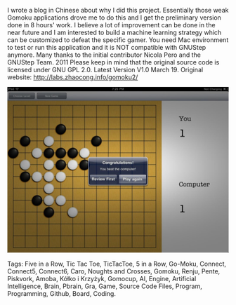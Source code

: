 I wrote a blog in Chinese about why I did this project. Essentially those weak Gomoku applications drove me to do this and I get the preliminary version done in 8 hours' work. I believe a lot of improvement can be done in the near future and I am interested to build a machine learning strategy which can be customized to defeat the specific gamer. You need Mac environment to test or run this application and it is NOT compatible with GNUStep anymore. Many thanks to the initial contributor Nicola Pero and the GNUStep Team. 2011 Please keep in mind that the original source code is licensed under GNU GPL 2.0. Latest Version V1.0 March 19. Original website: http://labs.zhaocong.info/gomoku2/

![Tags: Five in a Row, Tic Tac Toe, TicTacToe, 5 in a Row, Go-Moku, Connect, Connect5, Connect6, Caro, Noughts and Crosses, Gomoku, Renju, Pente, Piskvork, Amoba, Kółko i Krzyżyk, Gomocup, AI, Engine, Artificial Intelligence, Brain, Pbrain, Gra, Game, Source Code Files, Program, Programming, Github, Board, Coding.](Photo-Mar-05-7-26-44-PM.jpg "Tags: Five in a Row, Tic Tac Toe, TicTacToe, 5 in a Row, Go-Moku, Connect, Connect5, Connect6, Caro, Noughts and Crosses, Gomoku, Renju, Pente, Piskvork, Amoba, Kółko i Krzyżyk, Gomocup, AI, Engine, Artificial Intelligence, Brain, Pbrain, Gra, Game, Source Code Files, Program, Programming, Github, Board, Coding.")

Tags: Five in a Row, Tic Tac Toe, TicTacToe, 5 in a Row, Go-Moku, Connect, Connect5, Connect6, Caro, Noughts and Crosses, Gomoku, Renju, Pente, Piskvork, Amoba, Kółko i Krzyżyk, Gomocup, AI, Engine, Artificial Intelligence, Brain, Pbrain, Gra, Game, Source Code Files, Program, Programming, Github, Board, Coding.

